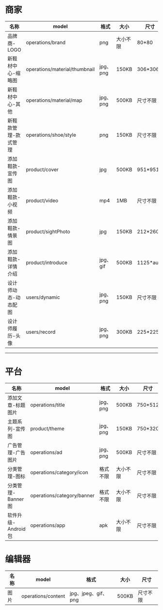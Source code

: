 # 商家

名称 | model | 格式 | 大小 | 尺寸
--- | --- | --- | ---| ---
品牌商-LOGO | operations/brand | png | 大小不限 | 80*80
新鞋材中心-缩略图 | operations/material/thumbnail | jpg、png | 150KB | 306*306
新鞋材中心-其他 | operations/material/map | jpg、png | 500KB | 尺寸不限
新鞋款管理-款式管理 | operations/shoe/style | png |150KB | 尺寸不限
添加鞋款-宣传图 | product/cover | jpg | 500KB | 951*951
添加鞋款-小视频 | product/video | mp4 | 1MB | 尺寸不限
添加鞋款-情景图 | product/sightPhoto | jpg | 150KB | 212*260
添加鞋款-详情介绍 | product/introduce | jpg、gif | 500KB | 1125*auto
设计师动态-动态配图 | users/dynamic | jpg、png | 150KB | 尺寸不限
设计师履历-头像 | users/record | jpg、png | 300KB | 225*225

---
# 平台

名称 | model | 格式 | 大小 | 尺寸
--- | --- | --- | ---| ---
添加文章-标题图片 | operations/title | jpg、png | 500KB | 750*512
主题系列-宣传图 | product/theme | jpg、png | 150KB | 750*320
广告管理-广告图片 | operations/ad | jpg、png | 500KB | 尺寸不限
分类管理-图标 | operations/category/icon | 格式不限 | 大小不限 | 尺寸不限
分类管理-Banner图 | operations/category/banner | 格式不限 | 大小不限 | 尺寸不限
软件升级-Android包 | operations/app | apk | 大小不限 | 尺寸不限
# 编辑器

名称 | model | 格式 | 大小 | 尺寸
--- | --- | --- | ---| ---
图片 | operations/content | jpg、jpeg、gif、png | 500KB | 尺寸不限



